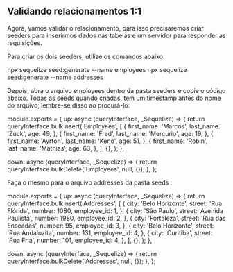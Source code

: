 ## Validando relacionamentos 1:1

Agora, vamos validar o relacionamento, para isso precisaremos criar seeders para inserirmos dados nas tabelas e um servidor para responder as requisições.

Para criar os dois seeders, utilize os comandos abaixo:

npx sequelize seed:generate --name employees
npx sequelize seed:generate --name addresses

Depois, abra o arquivo employees dentro da pasta seeders e copie o código abaixo. Todas as seeds quando criadas, tem um timestamp antes do nome do arquivo, lembre-se disso ao procurá-lo:

module.exports = {
  up: async (queryInterface, _Sequelize) => {
    return queryInterface.bulkInsert('Employees',
      [
        {
          first_name: 'Marcos',
          last_name: 'Zuck',
          age: 49,
        },
        {
          first_name: 'Fred',
          last_name: 'Mercurio',
          age: 19,
        },
        {
          first_name: 'Ayrton',
          last_name: 'Keno',
          age: 51,
        },
        {
          first_name: 'Robin',
          last_name: 'Mathias',
          age: 63,
        },
      ],
      {},
    );
  },

  down: async (queryInterface, _Sequelize) => {
    return queryInterface.bulkDelete('Employees', null, {});
  },
};

Faça o mesmo para o arquivo addresses da pasta seeds :

module.exports = {
  up: async (queryInterface, _Sequelize) => {
    return queryInterface.bulkInsert('Addresses',
      [
        {
          city: 'Belo Horizonte',
          street: 'Rua Flórida',
          number: 1080,
          employee_id: 1,
        },
        {
          city: 'São Paulo',
          street: 'Avenida Paulista',
          number: 1980,
          employee_id: 2,
        },
        {
          city: 'Fortaleza',
          street: 'Rua das Enseadas',
          number: 95,
          employee_id: 3,
        },
        {
          city: 'Belo Horizonte',
          street: 'Rua Andaluzita',
          number: 131,
          employee_id: 4,
        },
        {
          city: 'Curitiba',
          street: 'Rua Fria',
          number: 101,
          employee_id: 4,
        },
      ],
      {},
    );
  },

  down: async (queryInterface, _Sequelize) => {
    return queryInterface.bulkDelete('Addresses', null, {});
  },
};